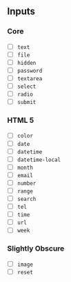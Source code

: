 ## Inputs

### Core

- [ ] `text`
- [ ] `file`
- [ ] `hidden`
- [ ] `password`
- [ ] `textarea`
- [ ] `select`
- [ ] `radio`
- [ ] `submit`

### HTML 5

- [ ] `color`
- [ ] `date`
- [ ] `datetime`
- [ ] `datetime-local`
- [ ] `month`
- [ ] `email`
- [ ] `number`
- [ ] `range`
- [ ] `search`
- [ ] `tel`
- [ ] `time`
- [ ] `url`
- [ ] `week`

### Slightly Obscure

- [ ] `image`
- [ ] `reset`
